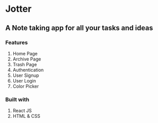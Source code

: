 # Jotter

## A Note taking app for all your tasks and ideas

### Features
1. Home Page
2. Archive Page
3. Trash Page
4. Authentication
5. User Signup
6. User Login
7. Color Picker

### Built with
1. React JS
2. HTML & CSS
